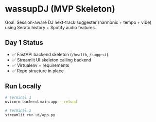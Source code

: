 # wassupDJ (MVP Skeleton)

Goal: Session-aware DJ next-track suggester (harmonic + tempo + vibe) using Serato history + Spotify audio features.

## Day 1 Status
- ✅ FastAPI backend skeleton (`/health`, `/suggest`)
- ✅ Streamlit UI skeleton calling backend
- ✅ Virtualenv + requirements
- ✅ Repo structure in place

## Run Locally
```bash
# Terminal 1
uvicorn backend.main:app --reload

# Terminal 2
streamlit run ui/app.py

